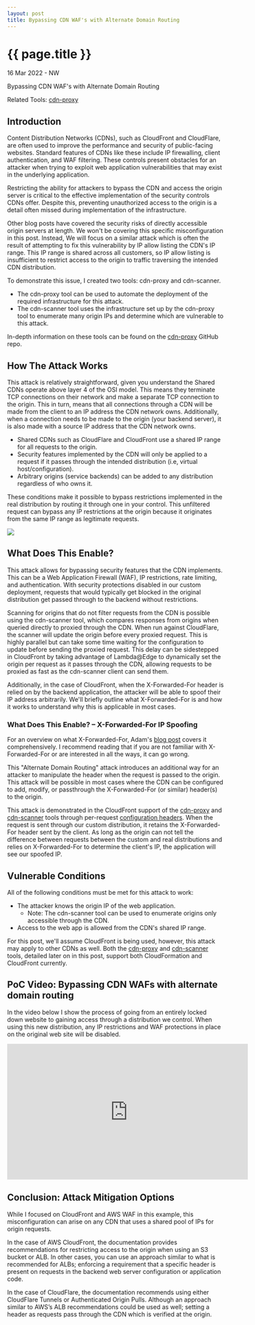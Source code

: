 ```yaml
---
layout: post
title: Bypassing CDN WAF's with Alternate Domain Routing
---
```


{{ page.title }}
================

<p class="meta">16 Mar 2022 - NW</p>

Bypassing CDN WAF's with Alternate Domain Routing

Related Tools: [cdn-proxy](https://github.com/RyanJarv/cdn-proxy)

## Introduction

Content Distribution Networks (CDNs), such as CloudFront and CloudFlare, are often used to improve the performance and security of public-facing websites. Standard features of CDNs like these include IP firewalling, client authentication, and WAF filtering. These controls present obstacles for an attacker when trying to exploit web application vulnerabilities that may exist in the underlying application.

Restricting the ability for attackers to bypass the CDN and access the origin server is critical to the effective implementation of the security controls CDNs offer. Despite this, preventing unauthorized access to the origin is a detail often missed during implementation of the infrastructure.

Other blog posts have covered the security risks of directly accessible origin servers at length. We won't be covering this specific misconfiguration in this post. Instead, We will focus on a similar attack which is often the result of attempting to fix this vulnerability by IP allow listing the CDN's IP range. This IP range is shared across all customers, so IP allow listing is insufficient to restrict access to the origin to traffic traversing the intended CDN distribution.

To demonstrate this issue, I created two tools: cdn-proxy and cdn-scanner. 

* The cdn-proxy tool can be used to automate the deployment of the required infrastructure for this attack. 
* The cdn-scanner tool uses the infrastructure set up by the cdn-proxy tool to enumerate many origin IPs and determine which are vulnerable to this attack.

In-depth information on these tools can be found on the [cdn-proxy](https://github.com/RyanJarv/cdn-proxy) GitHub repo.

## How The Attack Works

This attack is relatively straightforward, given you understand the Shared CDNs operate above layer 4 of the OSI model. This means they terminate TCP connections on their network and make a separate TCP connection to the origin. This in turn, means that all connections through a CDN will be made from the client to an IP address the CDN network owns. Additionally, when a connection needs to be made to the origin (your backend server), it is also made with a source IP address that the CDN network owns.

* Shared CDNs such as CloudFlare and CloudFront use a shared IP range for all requests to the origin.
* Security features implemented by the CDN will only be applied to a request if it passes through the intended distribution (i.e, virtual host/configuration).
* Arbitrary origins (service backends) can be added to any distribution regardless of who owns it.

These conditions make it possible to bypass restrictions implemented in the real distribution by routing it through one in your control. This unfiltered request can bypass any IP restrictions at the origin because it originates from the same IP range as legitimate requests.

<img src="{{site.baseurl}}/images/cdn_proxy.jpg">

## What Does This Enable?

This attack allows for bypassing security features that the CDN implements. This can be a Web Application Firewall (WAF), IP restrictions, rate limiting, and authentication. With security protections disabled in our custom deployment, requests that would typically get blocked in the original distribution get passed through to the backend without restrictions.

Scanning for origins that do not filter requests from the CDN is possible using the cdn-scanner tool, which compares responses from origins when queried directly to proxied through the CDN. When run against CloudFlare, the scanner will update the origin before every proxied request. This is highly parallel but can take some time waiting for the configuration to update before sending the proxied request. This delay can be sidestepped in CloudFront by taking advantage of Lambda@Edge to dynamically set the origin per request as it passes through the CDN, allowing requests to be proxied as fast as the cdn-scanner client can send them.

Additionally, in the case of CloudFront, when the X-Forwarded-For header is relied on by the backend application, the attacker will be able to spoof their IP address arbitrarily. We'll briefly outline what X-Forwarded-For is and how it works to understand why this is applicable in most cases.


### What Does This Enable? – X-Forwarded-For IP Spoofing

For an overview on what X-Forwarded-For, Adam's [blog post](https://adam-p.ca/blog/2022/03/x-forwarded-for/#it-cant-be-that-hard-to-get-the-real-client-ip-right) covers it comprehensively. I recommend reading that if you are not familiar with X-Forwarded-For or are interested in all the ways, it can go wrong.

This "Alternate Domain Routing" attack introduces an additional way for an attacker to manipulate the header when the request is passed to the origin. This attack will be possible in most cases where the CDN can be configured to add, modify, or passthrough the X-Forwarded-For (or similar) header(s) to the origin.

This attack is demonstrated in the CloudFront support of the [cdn-proxy](https://github.com/RyanJarv/cdn-proxy#cdn-proxy-1) and [cdn-scanner](https://github.com/RyanJarv/cdn-proxy#cdn-scanner) tools through per-request [configuration headers](https://github.com/RyanJarv/cdn-proxy#headers). When the request is sent through our custom distribution, it retains the X-Forwarded-For header sent by the client. As long as the origin can not tell the difference between requests between the custom and real distributions and relies on X-Forwarded-For to determine the client's IP, the application will see our spoofed IP.

## Vulnerable Conditions

All of the following conditions must be met for this attack to work:

* The attacker knows the origin IP of the web application.
  * Note: The cdn-scanner tool can be used to enumerate origins only accessible through the CDN.
* Access to the web app is allowed from the CDN's shared IP range.

For this post, we'll assume CloudFront is being used, however, this attack may apply to other CDNs as well. Both the [cdn-proxy](https://github.com/RyanJarv/cdn-proxy#cdn-proxy-1) and [cdn-scanner](https://github.com/RyanJarv/cdn-proxy#cdn-scanner) tools, detailed later on in this post, support both CloudFormation and CloudFront currently.

## PoC Video: Bypassing CDN WAFs with alternate domain routing

In the video below I show the process of going from an entirely locked down website to gaining access through a distribution we control. When using this new distribution, any IP restrictions and WAF protections in place on the original web site will be disabled.

<iframe width="560" height="315" src="https://www.youtube.com/embed/TchwGCr4bZE" title="YouTube video player" frameborder="0" allow="accelerometer; autoplay; clipboard-write; encrypted-media; gyroscope; picture-in-picture" allowfullscreen></iframe>

## Conclusion: Attack Mitigation Options

While I focused on CloudFront and AWS WAF in this example, this misconfiguration can arise on any CDN that uses a shared pool of IPs for origin requests.

In the case of AWS CloudFront, the documentation provides recommendations for restricting access to the origin when using an S3 bucket or ALB. In other cases, you can use an approach similar to what is recommended for ALBs; enforcing a requirement that a specific header is present on requests in the backend web server configuration or application code.

In the case of CloudFlare, the documentation recommends using either CloudFlare Tunnels or Authenticated Origin Pulls. Although an approach similar to AWS’s ALB recommendations could be used as well; setting a header as requests pass through the CDN which is verified at the origin.
